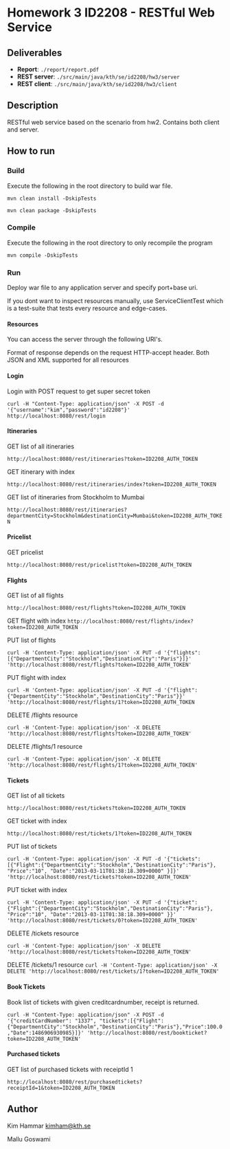 # Homework 3 ID2208 - RESTful Web Service

## Deliverables

- **Report**: `./report/report.pdf`
- **REST server**: `./src/main/java/kth/se/id2208/hw3/server`
- **REST client**: `./src/main/java/kth/se/id2208/hw3/client`

## Description 

RESTful web service based on the scenario from hw2. Contains both client and server.

## How to run

### Build

Execute the following in the root directory to build war file.

`mvn clean install -DskipTests`

`mvn clean package -DskipTests`
### Compile

Execute the following in the root directory to only recompile the program

`mvn compile -DskipTests`

### Run

Deploy war file to any application server and specify port+base uri. 

If you dont want to inspect resources manually, use ServiceClientTest which is a test-suite that tests every resource and edge-cases.

#### Resources

You can access the server through the following  URI's.

Format of response depends on the request HTTP-accept header. Both JSON and XML supported for all resources

#### Login

Login with POST request to get super secret token

`curl -H "Content-Type: application/json" -X POST -d '{"username":"kim","password":"id2208"}' http://localhost:8080/rest/login`

#### Itineraries

GET list of all itineraries

`http://localhost:8080/rest/itineraries?token=ID2208_AUTH_TOKEN` 

GET itinerary with index

`http://localhost:8080/rest/itineraries/index?token=ID2208_AUTH_TOKEN` 

GET list of itineraries from Stockholm to Mumbai

`http://localhost:8080/rest/itineraries?departmentCity=Stockholm&destinationCity=Mumbai&token=ID2208_AUTH_TOKEN`

#### Pricelist

GET pricelist

`http://localhost:8080/rest/pricelist?token=ID2208_AUTH_TOKEN`

#### Flights

GET list of all flights

`http://localhost:8080/rest/flights?token=ID2208_AUTH_TOKEN`

GET flight with index
`http://localhost:8080/rest/flights/index?token=ID2208_AUTH_TOKEN`

PUT list of flights

`curl -H 'Content-Type: application/json' -X PUT -d '{"flights":[{"DepartmentCity":"Stockholm","DestinationCity":"Paris"}]}' 'http://localhost:8080/rest/flights?token=ID2208_AUTH_TOKEN'` 

PUT flight with index

`curl -H 'Content-Type: application/json' -X PUT -d '{"flight":{"DepartmentCity":"Stockholm","DestinationCity":"Paris"}}' 'http://localhost:8080/rest/flights/1?token=ID2208_AUTH_TOKEN`

DELETE /flights resource

`curl -H 'Content-Type: application/json' -X DELETE 'http://localhost:8080/rest/flights?token=ID2208_AUTH_TOKEN'` 

DELETE /flights/1 resource

`curl -H 'Content-Type: application/json' -X DELETE 'http://localhost:8080/rest/flights/1?token=ID2208_AUTH_TOKEN'`

#### Tickets

GET list of all tickets

`http://localhost:8080/rest/tickets?token=ID2208_AUTH_TOKEN`

GET ticket with index

`http://localhost:8080/rest/tickets/1?token=ID2208_AUTH_TOKEN`

PUT list of tickets

`curl -H 'Content-Type: application/json' -X PUT -d '{"tickets":[{"Flight":{"DepartmentCity":"Stockholm","DestinationCity":"Paris"}, "Price":"10", "Date":"2013-03-11T01:38:18.309+0000" }]}' 'http://localhost:8080/rest/tickets?token=ID2208_AUTH_TOKEN'`

PUT ticket with index

`curl -H 'Content-Type: application/json' -X PUT -d '{"ticket":{"Flight":{"DepartmentCity":"Stockholm","DestinationCity":"Paris"}, "Price":"10", "Date":"2013-03-11T01:38:18.309+0000" }}' 'http://localhost:8080/rest/tickets/0?token=ID2208_AUTH_TOKEN'`

DELETE /tickets resource

`curl -H 'Content-Type: application/json' -X DELETE 'http://localhost:8080/rest/tickets?token=ID2208_AUTH_TOKEN'`

DELETE /tickets/1 resource
`curl -H 'Content-Type: application/json' -X DELETE 'http://localhost:8080/rest/tickets/1?token=ID2208_AUTH_TOKEN'`

#### Book Tickets

Book list of tickets with given creditcardnumber, receipt is returned.

`curl -H "Content-Type: application/json" -X POST -d '{"creditCardNumber": "1337", "tickets":[{"Flight":{"DepartmentCity":"Stockholm","DestinationCity":"Paris"},"Price":100.0,"Date":1486906930985}]}' 'http://localhost:8080/rest/bookticket?token=ID2208_AUTH_TOKEN'`

#### Purchased tickets

GET list of purchased tickets with receiptId 1

`http://localhost:8080/rest/purchasedtickets?receiptId=1&token=ID2208_AUTH_TOKEN` 
  
## Author
 
Kim Hammar  <kimham@kth.se>

Mallu Goswami
